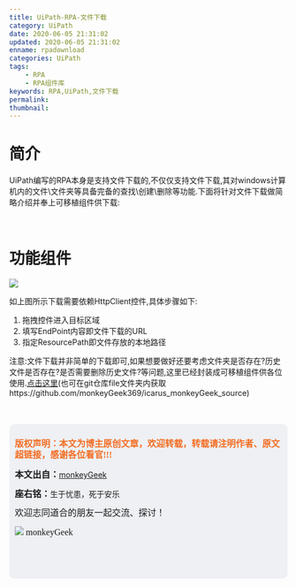 ```yaml
---
title: UiPath-RPA-文件下载
category: UiPath
date: 2020-06-05 21:31:02
updated: 2020-06-05 21:31:02
enname: rpadownload
categories: UiPath
tags:
	- RPA
	- RPA组件库
keywords: RPA,UiPath,文件下载
permalink:
thumbnail:
---
```


# 简介

UiPath编写的RPA本身是支持文件下载的,不仅仅支持文件下载,其对windows计算机内的文件\文件夹等具备完备的查找\创建\删除等功能.<!--more-->下面将针对文件下载做简略介绍并奉上可移植组件供下载:

</br>

# 功能组件

![](../../../../image/rpadownload.png)

如上图所示下载需要依赖HttpClient控件,具体步骤如下:

1. 拖拽控件进入目标区域
2. 填写EndPoint内容即文件下载的URL
3. 指定ResourcePath即文件存放的本地路径



注意:文件下载并非简单的下载即可,如果想要做好还要考虑文件夹是否存在?历史文件是否存在?是否需要删除历史文件?等问题,这里已经封装成可移植组件供各位使用.[点击这里](http://monkeygeek369.github.io/file/DownLoadFile.xaml)(也可在git仓库file文件夹内获取https://github.com/monkeyGeek369/icarus_monkeyGeek_source)

</br>

</br>

<script>
var _hmt = _hmt || [];
(function() {
  var hm = document.createElement("script");
  hm.src = "https://hm.baidu.com/hm.js?2f798e6b269c8a40f12bef25d7f1876d";
  var s = document.getElementsByTagName("script")[0]; 
  s.parentNode.insertBefore(hm, s);
})();
</script>

<div style="height:260px; background-color:rgb(238,240,244); padding:10px;border-radius:10px;">
    <p style="color:#f36c21;font:bold 16px/20px 'kaiTi';">
      版权声明：本文为博主原创文章，欢迎转载，转载请注明作者、原文超链接，感谢各位看官!!!
    </p>
    <p>
      <span style="font:bold 16px/20px 'kaiTi';">本文出自：</span><a href="https://monkeyGeek369.github.io">monkeyGeek</a> 
    </p>
    <p>
      <span style="font:bold 16px/20px 'kaiTi';">座右铭：</span><span>生于忧患，死于安乐</span> 
    </p>
    <p>
      <span style="font:16px/20px 'kaiTi';">欢迎志同道合的朋友一起交流、探讨！</span> 
    </p>
    <img style="height:auto; width:auto;flot:left;" src="../../../../image/monkey64.png" /><span style="font:16px/20px 'kaiTi';flot:left;">   monkeyGeek</span>


